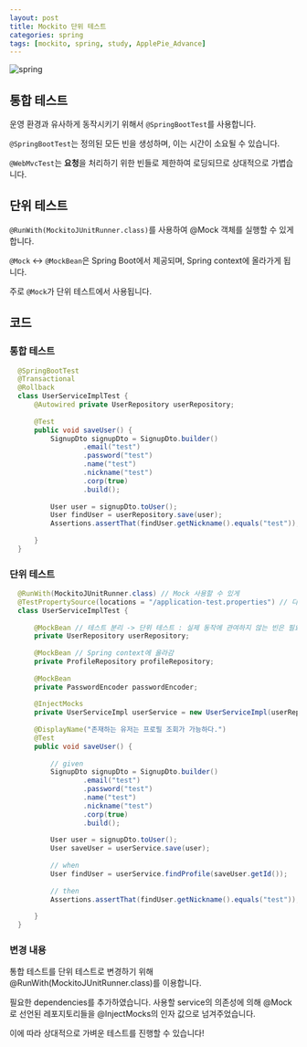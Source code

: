 ```yaml
---
layout: post
title: Mockito 단위 테스트
categories: spring
tags: [mockito, spring, study, ApplePie_Advance]
---
```

![spring](https://spring.io/img/og-spring.png)

## 통합 테스트

운영 환경과 유사하게 동작시키기 위해서 `@SpringBootTest`를 사용합니다.

`@SpringBootTest`는 정의된 모든 빈을 생성하며, 이는 시간이 소요될 수 있습니다.

`@WebMvcTest`는 **요청**을 처리하기 위한 빈들로 제한하여 로딩되므로 상대적으로 가볍습니다.

## 단위 테스트

`@RunWith(MockitoJUnitRunner.class)`를 사용하여 @Mock 객체를 실행할 수 있게 합니다.

`@Mock` ↔ `@MockBean`은 Spring Boot에서 제공되며, Spring context에 올라가게 됩니다.

주로 `@Mock`가 단위 테스트에서 사용됩니다.


## 코드

### 통합 테스트

```java
  @SpringBootTest
  @Transactional
  @Rollback
  class UserServiceImplTest {
      @Autowired private UserRepository userRepository;
  
      @Test
      public void saveUser() {
          SignupDto signupDto = SignupDto.builder()
                  .email("test")
                  .password("test")
                  .name("test")
                  .nickname("test")
                  .corp(true)
                  .build();
  
          User user = signupDto.toUser();
          User findUser = userRepository.save(user);
          Assertions.assertThat(findUser.getNickname().equals("test"));
  
      }
  }
```


### 단위 테스트

```java
  @RunWith(MockitoJUnitRunner.class) // Mock 사용할 수 있게
  @TestPropertySource(locations = "/application-test.properties") // 다른 db와 연결
  class UserServiceImplTest {
  
      @MockBean // 테스트 분리 -> 단위 테스트 : 실제 동작에 관여하지 않는 빈은 필요 없음
      private UserRepository userRepository;
  
      @MockBean // Spring context에 올라감
      private ProfileRepository profileRepository;
  
      @MockBean
      private PasswordEncoder passwordEncoder;
  
      @InjectMocks
      private UserServiceImpl userService = new UserServiceImpl(userRepository, profileRepository, passwordEncoder);
  
      @DisplayName("존재하는 유저는 프로필 조회가 가능하다.")
      @Test
      public void saveUser() {
  
          // given
          SignupDto signupDto = SignupDto.builder()
                  .email("test")
                  .password("test")
                  .name("test")
                  .nickname("test")
                  .corp(true)
                  .build();
  
          User user = signupDto.toUser();
          User saveUser = userService.save(user);
  
          // when
          User findUser = userService.findProfile(saveUser.getId());
  
          // then
          Assertions.assertThat(findUser.getNickname().equals("test"));
  
      }
  }
```

### 변경 내용

통합 테스트를 단위 테스트로 변경하기 위해 @RunWith(MockitoJUnitRunner.class)를 이용합니다.

필요한 dependencies를 추가하였습니다.
사용할 service의 의존성에 의해 @Mock로 선언된 레포지토리들을 @InjectMocks의 인자 값으로 넘겨주었습니다.

이에 따라 상대적으로 가벼운 테스트를 진행할 수 있습니다!

